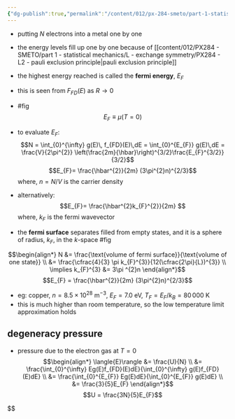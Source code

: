 ```yaml
---
{"dg-publish":true,"permalink":"/content/012/px-284-smeto/part-1-statistical-mechanics/m-fermions/px-284-m2-fermi-energy/","noteIcon":"1","created":"2025-01-30T15:21:37.069+00:00","updated":"2025-01-30T15:53:08.880+00:00"}
---
```


- putting $N$ electrons into a metal one by one
- the energy levels fill up one by one because of [[content/012/PX284 - SMETO/part 1 - statistical mechanics/L - exchange symmetry/PX284 - L2 - pauli exclusion principle\|pauli exclusion principle]]
- the highest energy reached is called the **fermi energy**, $E_{F}$
- this is seen from $F_{FD}(E)$ as $R\to0$
- #fig 
$$E_{F} \equiv \mu(T=0)$$
- to evaluate $E_F:$ 
$$N = \int_{0}^{\infty} g(E)\, f_{FD}(E)\,dE = \int_{0}^{E_{F}} g(E)\,dE = \frac{V}{2\pi^{2}} \left(\frac{2m}{\hbar}\right)^{3/2}\frac{E_{F}^{3/2}}{3/2}$$
$$E_{F}= \frac{\hbar^{2}}{2m} (3\pi^{2}n)^{2/3}$$
	where, $n = N/V$ is the carrier density

- alternatively:
$$E_{F}= \frac{\hbar^{2}k_{F}^{2}}{2m} $$
	where, $k_{F}$ is the fermi wavevector
- the **fermi surface** separates filled from empty states, and it is a sphere of radius, $k_F$, in the $k$-space
#fig 

$$\begin{align*} 
N &= \frac{\text{volume of fermi surface}}{\text{volume of one state}} \\
&= \frac{\cfrac{4}{3} \pi k_{F}^{3}}{12(\cfrac{2\pi}{L})^{3}} \\
 \implies k_{F}^{3} &= 3\pi ^{2}n
\end{align*}$$
$$E_{F} = \frac{\hbar^{2}}{2m} (3\pi^{2}n)^{2/3}$$

- eg: copper, $n = 8.5 \times10^{28}$ m$^{-3}$, $E_{F }= 7.0$ eV, $T_{F}= E_F /k_{B} = 80\,000$ K
- this is much higher than room temperature, so the low temperature limit approximation holds

## degeneracy pressure
- pressure due to the electron gas at $T=0$
$$\begin{align*}
\langle{E}\rangle &= \frac{U}{N} \\
&= \frac{\int_{0}^{\infty} Eg(E)f_{FD}(E)dE}{\int_{0}^{\infty} g(E)f_{FD}(E)dE} \\
&= \frac{\int_{0}^{E_{F}} Eg(E)dE}{\int_{0}^{E_{F}} g(E)dE} \\
&= \frac{3}{5}E_{F}
\end{align*}$$
$$U = \frac{3N}{5}E_{F}$$

$$